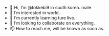 - 👋 Hi, I’m @tokkebi9 in south korea. male
- 👀 I’m interested in world.
- 🌱 I’m currently learning ture live.
- 💞️ I’m looking to collaborate on everything.
- 📫 How to reach me, will be known as soon as.

<!---
tokkebi9/tokkebi9 is a ✨ special ✨ repository because its `README.md` (this file) appears on your GitHub profile.
You can click the Preview link to take a look at your changes.
--->
